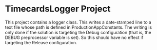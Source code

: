 ﻿# TimecardsLogger Project

This project contains a logger class.  This writes a date-stamped line to a text file whose path is defined in ProductionAppConstants.  The writing is only done if the solution is targeting the Debug configuration (that is, the DEBUG preprocessor variable is set).  So this should have no effect if targeting the Release configuration.

